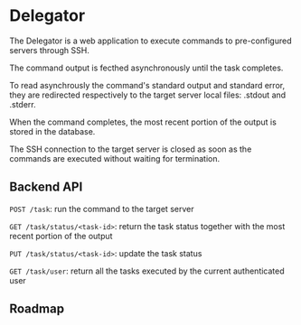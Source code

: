 # Delegator

The Delegator is a web application to execute commands to pre-configured servers through SSH.

The command output is fecthed asynchronously until the task completes.

To read asynchrously the command's standard output and standard error, 
they are redirected respectively to the target server local files: <task-id>.stdout and <task-id>.stderr.

When the command completes, the most recent portion of the output is stored in the database.

The SSH connection to the target server is closed as soon as the commands are executed without waiting for termination.

## Backend API

`POST /task`: run the command to the target server

`GET /task/status/<task-id>`: return the task status together with the most recent portion of the output

`PUT /task/status/<task-id>`: update the task status

`GET /task/user`: return all the tasks executed by the current authenticated user

## Roadmap
